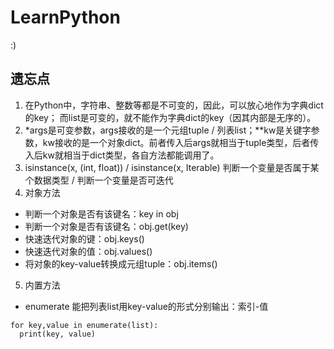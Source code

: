 # LearnPython
:)

## 遗忘点
1. 在Python中，字符串、整数等都是不可变的，因此，可以放心地作为字典dict的key；
而list是可变的，就不能作为字典dict的key（因其内部是无序的）。
2. *args是可变参数，args接收的是一个元组tuple / 列表list；**kw是关键字参数，kw接收的是一个对象dict。前者传入后args就相当于tuple类型，后者传入后kw就相当于dict类型，各自方法都能调用了。
3. isinstance(x, (int, float)) / isinstance(x, Iterable) 判断一个变量是否属于某个数据类型 / 判断一个变量是否可迭代
4. 对象方法
- 判断一个对象是否有该键名：key in obj
- 判断一个对象是否有该键名：obj.get(key)
- 快速迭代对象的键：obj.keys()
- 快速迭代对象的值：obj.values()
- 将对象的key-value转换成元组tuple：obj.items()
5. 内置方法
- enumerate 能把列表list用key-value的形式分别输出：索引-值
```
for key,value in enumerate(list):
  print(key, value)
```